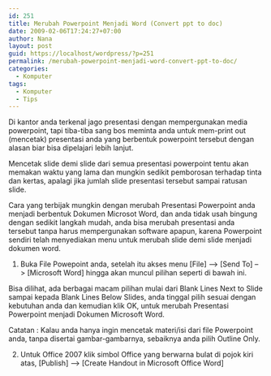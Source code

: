 ```yaml
---
id: 251
title: Merubah Powerpoint Menjadi Word (Convert ppt to doc)
date: 2009-02-06T17:24:27+07:00
author: Nana
layout: post
guid: https://localhost/wordpress/?p=251
permalink: /merubah-powerpoint-menjadi-word-convert-ppt-to-doc/
categories:
  - Komputer
tags:
  - Komputer
  - Tips
---
```

Di kantor anda terkenal jago presentasi dengan mempergunakan media powerpoint, tapi tiba-tiba sang bos meminta anda untuk mem-print out (mencetak) presentasi anda yang berbentuk powerpoint tersebut dengan alasan biar bisa dipelajari lebih lanjut.

Mencetak slide demi slide dari semua presentasi powerpoint tentu akan memakan waktu yang lama dan mungkin sedikit pemborosan terhadap tinta dan kertas, apalagi jika jumlah slide presentasi tersebut sampai ratusan slide.

Cara yang terbijak mungkin dengan merubah Presentasi Powerpoint anda menjadi berbentuk Dokumen Microsot Word, dan anda tidak usah bingung dengan sedikit langkah mudah, anda bisa merubah presentasi anda tersebut tanpa harus mempergunakan software apapun, karena Powerpoint sendiri telah menyediakan menu untuk merubah slide demi slide menjadi dokumen word.

1. Buka File Powepoint anda, setelah itu akses menu [File] &#8211;> [Send To] &#8211;> [Microsoft Word] hingga akan muncul pilihan seperti di bawah ini.

Bisa dilihat, ada berbagai macam pilihan mulai dari Blank Lines Next to Slide sampai kepada Blank Lines Below Slides, anda tinggal pilih sesuai dengan kebutuhan anda dan kemudian klik OK, untuk merubah Presentasi Powerpoint menjadi Dokumen Microsoft Word.

Catatan : Kalau anda hanya ingin mencetak materi/isi dari file Powerpoint anda, tanpa disertai gambar-gambarnya, sebaiknya anda pilih Outline Only.

2. Untuk Office 2007 klik simbol Office yang berwarna bulat di pojok kiri atas, [Publish] &#8211;> [Create Handout in Microsoft Office Word]